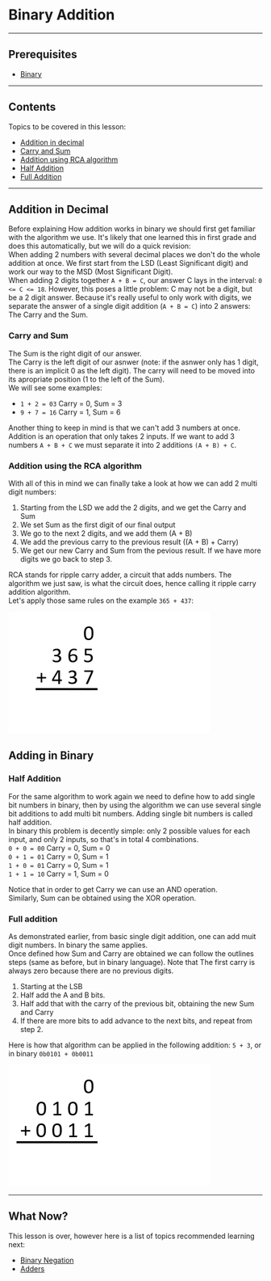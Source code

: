 # Binary Addition

---

## Prerequisites

- [Binary](binary#binary)

---

## Contents

Topics to be covered in this lesson:

- [Addition in decimal](Binary%20Addition.md#addition-in-decimal)
- [Carry and Sum](Binary%20Addition.md#carry-and-sum)
- [Addition using RCA algorithm](Binary%20Addition.md#addition-using-the-rca-algorithm)
- [Half Addition](Binary%20Addition.md#half-addition)
- [Full Addition](Binary%20Addition.md#full-addition)

---

## Addition in Decimal

Before explaining How addition works in binary we should first get familiar with the algorithm we use.
It's likely that one learned this in first grade and does this automatically, but we will do a quick revision:  
When adding 2 numbers with several decimal places we don't do the whole addition at once. 
We first start from the LSD (Least Significant digit) and work our way to the MSD (Most Significant Digit).  
When adding 2 digits together `A + B = C`, our answer C lays in the interval: `0 <= C <= 18`. However, this poses a little problem: C may not be a digit, but be a 2 digit answer.
Because it's really useful to only work with digits, we separate the answer of a single digit addition (`A + B = C`) into 2 answers: The Carry and the Sum.  

### Carry and Sum

The Sum is the right digit of our answer.  
The Carry is the left digit of our asnwer (note: if the asnwer only has 1 digit, there is an implicit 0 as the left digit). The carry will need to be moved into its apropriate position (1 to the left of the Sum).  
We will see some examples:  
- ``1 + 2 = 03`` Carry = 0, Sum = 3  
- ``9 + 7 = 16`` Carry = 1, Sum = 6

Another thing to keep in mind is that we can't add 3 numbers at once. Addition is an operation that only takes 2 inputs.
If we want to add 3 numbers ``A + B + C`` we must separate it into 2 additions ``(A + B) + C``.

### Addition using the RCA algorithm

With all of this in mind we can finally take a look at how we can add 2 multi digit numbers:  
1. Starting from the LSD we add the 2 digits, and we get the Carry and Sum
2. We set Sum as the first digit of our final output
3. We go to the next 2 digits, and we add them (A + B)
4. We add the previous carry to the previous result ((A + B) + Carry)
5. We get our new Carry and Sum from the pevious result. If we have more digits we go back to step 3.

RCA stands for ripple carry adder, a circuit that adds numbers. The algorithm we just saw, is what the circuit does, hence calling it ripple carry addition algorithm.   
Let's apply those same rules on the example ``365 + 437``:

![Decimal Addition Step by Step](../gifs/Addition_decimal1.gif)
 

## Adding in Binary

### Half Addition

For the same algorithm to work again we need to define how to add single bit numbers in binary, then by using the algorithm we can use several single bit additions to add multi bit numbers.
Adding single bit numbers is called half addition.  
In binary this problem is decently simple: only 2 possible values for each input, and only 2 inputs, so that's in total 4 combinations.  
``0 + 0 = 00`` Carry = 0, Sum = 0  
``0 + 1 = 01`` Carry = 0, Sum = 1  
``1 + 0 = 01`` Carry = 0, Sum = 1  
``1 + 1 = 10`` Carry = 1, Sum = 0  

Notice that in order to get Carry we can use an AND operation.  
Similarly, Sum can be obtained using the XOR operation.  

### Full addition

As demonstrated earlier, from basic single digit addition, one can add muit digit numbers. In binary the same applies.  
Once defined how Sum and Carry are obtained we can follow the outlines steps (same as before, but in binary language).
Note that The first carry is always zero because there are no previous digits.

1. Starting at the LSB
2. Half add the A and B bits.
3. Half add that with the carry of the previous bit, obtaining the new Sum and Carry
4. If there are more bits to add advance to the next bits, and repeat from step 2.

Here is how that algorithm can be applied in the following addition: ``5 + 3``, or in binary ``0b0101 + 0b0011``

![Binary Addition Step by Step](../gifs/Addition_binary.gif)

---
## What Now?

This lesson is over, however here is a list of topics recommended learning next:

- [Binary Negation](Binary%20Negation.md#binary-negation)
- [Adders](Adders.md#adders)

